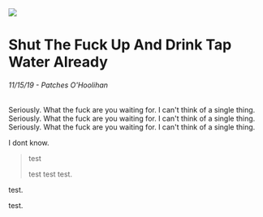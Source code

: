 <img class="hero-image" src="/assets/posts/drink-tap-water-hero.jpg" />

# Shut The Fuck Up And Drink Tap Water Already
###### 11/15/19 - Patches O'Hoolihan


Seriously. What the fuck are you waiting for. I can't think of a single thing. Seriously. What the fuck are you waiting for. I can't think of a single thing. 
Seriously. What the fuck are you waiting for. I can't think of a single thing. 

I dont know.


> test
>
> test
> test
test.

test.



test.